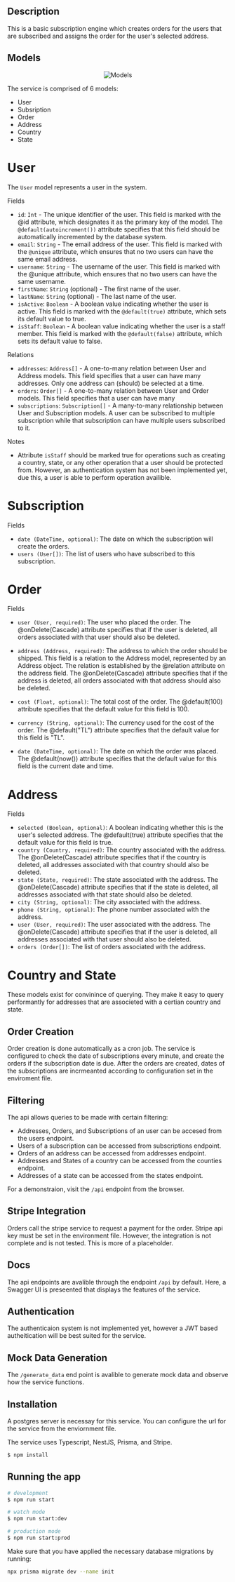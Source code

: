 ## Description

This is a basic subscription engine which creates orders for the users that are subscribed and assigns the order for the user's selected address.

## Models

<p align="center">
  <img src="https://github.com/Sardter/beije_backend/blob/master/models.png?raw=true" alt="Models" />
</p>

The service is comprised of 6 models:
  - User
  - Subsription
  - Order
  - Address
  - Country
  - State

# User

The `User` model represents a user in the system.

Fields

 - `id`: `Int` - The unique identifier of the user. This field is marked with the @id attribute, which designates it as the primary key of the model. The `@default(autoincrement())` attribute specifies that this field should be automatically incremented by the database system.
 - `email`: `String` - The email address of the user. This field is marked with the `@unique` attribute, which ensures that no two users can have the same email address.
 - `username`: `String` - The username of the user. This field is marked with the @unique attribute, which ensures that no two users can have the same username.
 - `firstName`: `String` (optional) - The first name of the user.
 - `lastName`: `String` (optional) - The last name of the user.
 - `isActive`: `Boolean` - A boolean value indicating whether the user is active. This field is marked with the `@default(true)` attribute, which sets its default value to true.
 - `isStaff`: `Boolean` - A boolean value indicating whether the user is a staff member. This field is marked with the `@default(false)` attribute, which sets its default value to false.

Relations

 - `addresses`: `Address[]` - A one-to-many relation between User and Address models. This field specifies that a user can have many addresses. Only one address can (should) be selected at a time.
 - `orders`: `Order[]` - A one-to-many relation between User and Order models. This field specifies that a user can have many
 - `subscriptions`: `Subscription[]` - A many-to-many relationship between User and Subscription models. A user can be subscribed to multiple subscription while that subscription can have multiple users subscribed to it.

Notes
 - Attribute `isStaff` should be marked true for operations such as creating a country, state, or any other operation that a user should be protected from. However, an authentication system has not been implemented yet, due this, a user is able to perform operation availible.

# Subscription 

Fields
 - `date (DateTime, optional)`: The date on which the subscription will create the orders.
 - `users (User[])`: The list of users who have subscribed to this subscription.

# Order

Fields

 - `user (User, required)`: The user who placed the order.
    The @onDelete(Cascade) attribute specifies that if the user is deleted, all orders associated with that user should also be deleted.
 - `address (Address, required)`: The address to which the order should be shipped.
    This field is a relation to the Address model, represented by an Address object.
    The relation is established by the @relation attribute on the address field.
    The @onDelete(Cascade) attribute specifies that if the address is deleted, all orders associated with that address should also be deleted.

 - `cost (Float, optional)`: The total cost of the order.
    The @default(100) attribute specifies that the default value for this field is 100.
 - `currency (String, optional)`: The currency used for the cost of the order.
    The @default("TL") attribute specifies that the default value for this field is "TL".
 - `date (DateTime, optional)`: The date on which the order was placed.
    The @default(now()) attribute specifies that the default value for this field is the current date and time.

# Address

Fields

 - `selected (Boolean, optional)`: A boolean indicating whether this is the user's selected address.
    The @default(true) attribute specifies that the default value for this field is true.
 - `country (Country, required)`: The country associated with the address.
    The @onDelete(Cascade) attribute specifies that if the country is deleted, all addresses associated with that country should also be deleted.
 - `state (State, required)`: The state associated with the address.
    The @onDelete(Cascade) attribute specifies that if the state is deleted, all addresses associated with that state should also be deleted.
 - `city (String, optional)`: The city associated with the address.
 - `phone (String, optional)`: The phone number associated with the address.
 - `user (User, required)`: The user associated with the address.
    The @onDelete(Cascade) attribute specifies that if the user is deleted, all addresses associated with that user should also be deleted.
 - `orders (Order[])`: The list of orders associated with the address.

# Country and State

These models exist for convinince of querying. They make it easy to query performantly for addresses that are associeted with a certian country and state.

## Order Creation

Order creation is done automatically as a cron job. The service is configured to check the date of subscriptions every minute, and create the orders if the subscription date is due. After the orders are created, dates of the subscriptions are incrmeanted according to configuration set in the enviroment file.

## Filtering

The api allows queries to be made with certain filtering:
  - Addresses, Orders, and Subscriptions of an user can be accesed from the users endpoint.
  - Users of a subscription can be accessed from subscriptions endpoint.
  - Orders of an address can be accessed from addresses endpoint.
  - Addresses and States of a country can be accessed from the counties endpoint.
  - Addresses of a state can be accessed from the states endpoint.

For a demonstraion, visit the `/api` endpoint from the browser. 

## Stripe Integration

Orders call the stripe service to request a payment for the order. Stripe api key must be set in the environment file. However, the integration is not complete and is not tested. This is more of a placeholder.

## Docs

The api endpoints are avalible through the endpoint `/api` by default. Here, a Swagger UI is preseented that displays the features of the service.

## Authentication

The authenticaion system is not implemented yet, however a JWT based autheitication will be best suited for the service.

## Mock Data Generation

The `/generate_data` end point is avalible to generate mock data and observe how the service functions.

## Installation

A postgres server is necessay for this service. You can configure the url for the service from the enviornment file.

The service uses Typescript, NestJS, Prisma, and Stripe.

```bash
$ npm install
```

## Running the app

```bash
# development
$ npm run start

# watch mode
$ npm run start:dev

# production mode
$ npm run start:prod
```

Make sure that you have applied the necessary database migrations by running:

```bash
npx prisma migrate dev --name init
```
